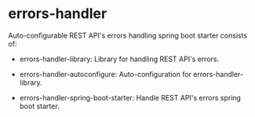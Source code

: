 # errors-handler
Auto-configurable REST API's errors handling spring boot starter consists of:

- errors-handler-library: Library for handling REST API's errors.

- errors-handler-autoconfigure: Auto-configuration for errors-handler-library.

- errors-handler-spring-boot-starter: Handle REST API's errors spring boot starter.
